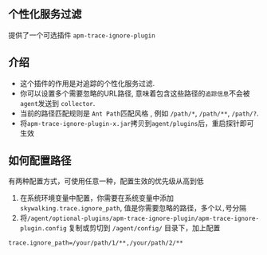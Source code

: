 ## 个性化服务过滤
提供了一个可选插件 `apm-trace-ignore-plugin`

## 介绍
- 这个插件的作用是对追踪的个性化服务过滤.
- 你可以设置多个需要忽略的URL路径, 意味着包含这些路径的`追踪信息`不会被`agent`发送到 `collector`.
- 当前的路径匹配规则是 `Ant Path`匹配风格 , 例如 `/path/*`, `/path/**`, `/path/?`.
- 将`apm-trace-ignore-plugin-x.jar`拷贝到`agent/plugins`后，重启探针即可生效

## 如何配置路径 
有两种配置方式，可使用任意一种，配置生效的优先级从高到低
 1. 在系统环境变量中配置，你需要在系统变量中添加`skywalking.trace.ignore_path`, 值是你需要忽略的路径，多个以`,`号分隔
 2. 将`/agent/optional-plugins/apm-trace-ignore-plugin/apm-trace-ignore-plugin.config` 复制或剪切到 `/agent/config/` 目录下，加上配置
```
trace.ignore_path=/your/path/1/**,/your/path/2/**
```

